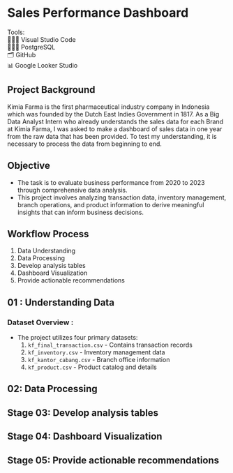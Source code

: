 # Sales Performance Dashboard
Tools: <br>
👩🏻‍💻 Visual Studio Code <br>
👩🏻‍💻 PostgreSQL <br>
🗂️ GitHub <br>
📊 Google Looker Studio

## Project Background 
Kimia Farma is the first pharmaceutical industry company in Indonesia which was founded by the Dutch East Indies Government in 1817. As a Big Data Analyst Intern who already understands the sales data for each Brand at Kimia Farma, I was asked to make a dashboard of sales data in one year from the raw data that has been provided. To test my understanding, it is necessary to process the data from beginning to end.

## Objective
* The task is to evaluate business performance from 2020 to 2023 through comprehensive data analysis. 
* This project involves analyzing transaction data, inventory management, branch operations, and product information to derive meaningful insights that can inform business decisions.

## Workflow Process
1. Data Understanding 
2. Data Processing 
3. Develop analysis tables
4. Dashboard Visualization
5. Provide actionable recommendations



## 01 : Understanding Data
### Dataset Overview :
* The project utilizes four primary datasets:
    1. `kf_final_transaction.csv` - Contains transaction records
    2. `kf_inventory.csv` - Inventory management data
    3. `kf_kantor_cabang.csv` - Branch office information
    4. `kf_product.csv` - Product catalog and details

##  02: Data Processing 

## Stage 03: Develop analysis tables

## Stage 04: Dashboard Visualization

## Stage 05: Provide actionable recommendations


